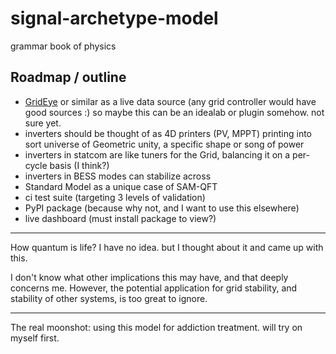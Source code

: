 # signal-archetype-model
grammar book of physics

## Roadmap / outline
- [GridEye](https://fnetpublic.utk.edu/) or similar as a live data source (any grid controller would have good sources :) so maybe this can be an idealab or plugin somehow. not sure yet.
- inverters should be thought of as 4D printers (PV, MPPT) printing into sort universe of Geometric unity, a specific shape or song of power
- inverters in statcom are like tuners for the Grid, balancing it on a per-cycle basis (I think?)
- inverters in BESS modes can stabilize across
- Standard Model as a unique case of SAM-QFT
- ci test suite (targeting 3 levels of validation)
- PyPI package (because why not, and I want to use this elsewhere)
- live dashboard (must install package to view?)

---

How quantum is life? I have no idea. but I thought about it and came up with this.

I don't know what other implications this may have, and that deeply concerns me. However, the potential application for grid stability, and stability of other systems, is too great to ignore.

---

The real moonshot: using this model for addiction treatment. will try on myself first.
